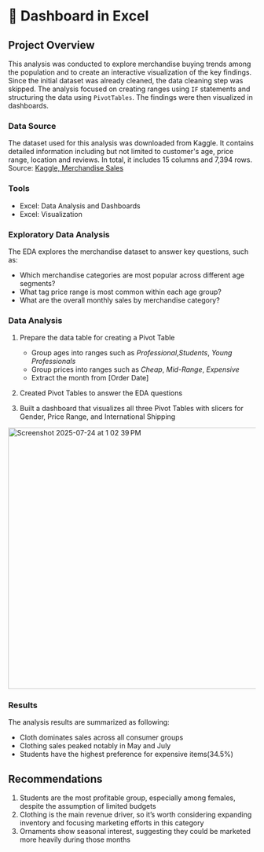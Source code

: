 # 👚 Dashboard in Excel 
## Project Overview 
This analysis was conducted to explore merchandise buying trends among the population and to create an interactive visualization of the key findings. Since the initial dataset was already cleaned, the data cleaning step was skipped. The analysis focused on creating ranges using <code>IF</code> statements and structuring the data using <code>PivotTables</code>. The findings were then visualized in dashboards.

### Data Source 
The dataset used for this analysis was downloaded from Kaggle. It contains detailed information including but not limited to customer's age, price range, location and reviews. 
In total, it includes 15 columns and 7,394 rows.
<br/> 
Source: <a href="https://www.kaggle.com/datasets/adarsh0806/influencer-merchandise-sales">Kaggle, Merchandise Sales</a>

### Tools 
- Excel: Data Analysis and Dashboards
- Excel: Visualization
  
### Exploratory Data Analysis
The EDA explores the merchandise dataset to answer key questions, such as: 
- Which merchandise categories are most popular across different age segments? 
- What tag price range is most common within each age group? 
- What are the overall monthly sales by merchandise category? 

### Data Analysis 
  1. Prepare the data table for creating a Pivot Table
      - Group ages into ranges such as _Professional_,_Students_, _Young Professionals_
      - Group prices into ranges such as _Cheap_, _Mid-Range_, _Expensive_
      - Extract the month from [Order Date]
        
  2. Created Pivot Tables to answer the EDA questions
  3. Built a dashboard that visualizes all three Pivot Tables with slicers for Gender, Price Range, and International Shipping
  <img width="913" height="532" alt="Screenshot 2025-07-24 at 1 02 39 PM" src="https://github.com/user-attachments/assets/6fbcdd33-d731-4812-bbaa-d8d1f0607280" />

### Results
The analysis results are summarized as following:
- Cloth dominates sales across all consumer groups
- Clothing sales peaked notably in May and July
- Students have the highest preference for expensive items(34.5%)
  
## Recommendations
1. Students are the most profitable group, especially among females, despite the assumption of limited budgets
2. Clothing is the main revenue driver, so it’s worth considering expanding inventory and focusing marketing efforts in this category
3. Ornaments show seasonal interest, suggesting they could be marketed more heavily during those months

